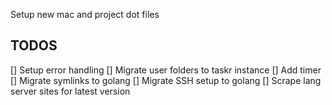 Setup new mac and project dot files

## TODOS

[] Setup error handling
[] Migrate user folders to taskr instance
[] Add timer
[] Migrate symlinks to golang
[] Migrate SSH setup to golang
[] Scrape lang server sites for latest version
